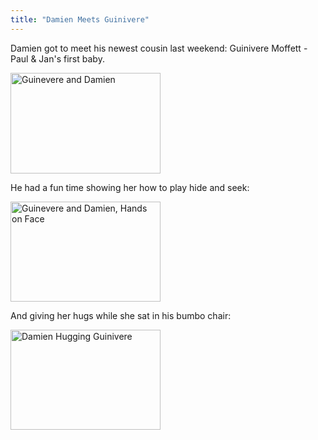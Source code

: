 ```yaml
---
title: "Damien Meets Guinivere"
---
```

<p>Damien got to meet his newest cousin last weekend:  Guinivere Moffett - Paul &amp; Jan's first baby.</p>
<p><img class="aligncenter" src="http://farm4.static.flickr.com/3182/3036338560_8eb0754b3a_m.jpg" alt="Guinevere and Damien" width="240" height="161" /></p>
<p>He had a fun time showing her how to play hide and seek:</p>
<p><img class="aligncenter" src="http://farm4.static.flickr.com/3142/3036340874_8756291b6f_m.jpg" alt="Guinevere and Damien, Hands on Face" width="240" height="160" /></p>
<p>And giving her hugs while she sat in his bumbo chair:</p>
<p><img class="aligncenter" src="http://farm4.static.flickr.com/3246/3035517225_ef628e7691_m.jpg" alt="Damien Hugging Guinivere" width="240" height="160" /></p>
